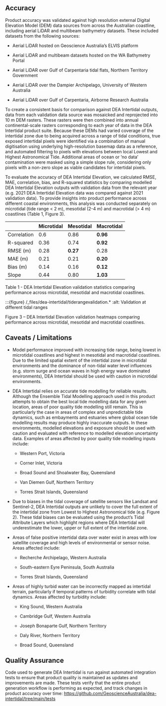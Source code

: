 ## Accuracy

Product accuracy was validated against high resolution external Digital Elevation Model (DEM) data sources from across the Australian coastline, including aerial LiDAR and multibeam bathymetry datasets. These included datasets from the following sources: 

* Aerial LiDAR hosted on Geoscience Australia’s ELVIS platform 

* Aerial LiDAR and multibeam datasets hosted on the WA Bathymetry Portal 

* Aerial LiDAR over Gulf of Carpentaria tidal flats, Northern Territory Government 

* Aerial LiDAR over the Dampier Archipelago, University of Western Australia 

* Aerial LiDAR over Gulf of Carpentaria, Airborne Research Australia 


To create a consistent basis for comparison against DEA Intertidal outputs, data from each validation data source was mosaicked and reprojected into 10 m DEM rasters. These rasters were then combined into annual continental-scale rasters corresponding to each year of data in the DEA Intertidal product suite. Because these DEMs had varied coverage of the intertidal zone due to being acquired across a range of tidal conditions, true exposed intertidal pixels were identified via a combination of manual digitisation using underlying high-resolution basemap data as a reference, and automated filtering to pixels with elevations between local Lowest and Highest Astronomical Tide. Additional areas of ocean or ‘no data’ contamination were masked using a simple slope rule, considering only pixels with a non-zero slope as viable candidates for intertidal pixels. 

 To evaluate the accuracy of DEA Intertidal Elevation, we calculated RMSE, MAE, correlation, bias, and R-squared statistics by comparing modelled DEA Intertidal Elevation outputs with validation data from the relevant year (e.g. 2021 DEA Intertidal Elevation data was compared against 2021 validation data). To provide insights into product performance across different coastal environments, this analysis was conducted separately on microtidal (tide range < 2 m), mesotidal (2-4 m) and macrotidal (> 4 m) coastlines (Table 1, Figure 3). 

|    | Microtidal | Mesotidal | Macrotidal |
|--------------------------|-----------------|-----------------------|------------------------|
| Correlation | 0.6               | 0.86                  | **0.96**                   |
| R-squared              | 0.36               | 0.74                  | **0.92**                   |
| RMSE (m)    | 0.28               | **0.27**                  | 0.28                   |
| MAE (m)  | 0.21               | 0.21                  | **0.20**                   |
| Bias (m)              | 0.14               | 0.16                  | **0.12**                   |
| Slope    | 0.44               | 0.80                  | **1.03**                   |

Table 1 - DEA Intertidal Elevation validation statistics comparing performance across microtidal, mesotidal and macrotidal coastlines. 

:::{figure} /_files/dea-intertidal/tiderangevalidation.*
:alt: Validation at different tidal ranges

Figure 3 – DEA Intertidal Elevation validation heatmaps comparing performance across microtidal, mesotidal and macrotidal coastlines. 

## Caveats / Limitations  

* Model performance improved with increasing tide range, being lowest in microtidal coastlines and highest in mesotidal and macrotidal coastlines. Due to the limited spatial extent of the intertidal zone in microtidal environments and the dominance of non-tidal water level influences (e.g. storm surge and ocean waves in high energy wave dominated environments), DEA Intertidal should be used with caution in microtidal environments. 

* DEA Intertidal relies on accurate tide modelling for reliable results. Although the Ensemble Tidal Modelling approach used in this product attempts to obtain the best local tide modelling data for any given location, areas of poor quality tide modelling still remain. This is particularly the case in areas of complex and unpredictable tide dynamics, such as embayments and estuaries where global ocean tide modelling results may produce highly inaccurate outputs. In these environments, modelled elevations and exposure should be used with caution and evaluated with reference to modelled elevation uncertainty data. Examples of areas affected by poor quality tide modelling inputs include: 

    * Western Port, Victoria 

    *   Corner Inlet, Victoria 

    * Broad Sound and Shoalwater Bay, Queensland 

    * Van Diemen Gulf, Northern Territory 

    * Torres Strait Islands, Queensland  

* Due to biases in the tidal coverage of satellite sensors like Landsat and Sentinel-2, DEA Intertidal outputs are unlikely to cover the full extent of the intertidal zone from Lowest to Highest Astronomical tide (e.g. Figure 2). These tidal biases can be evaluated using the product’s Tidal Attribute Layers which highlight regions where DEA Intertidal will underestimate the lower, upper or full extent of the intertidal zone. 

* Areas of false positive intertidal data over water exist in areas with low satellite coverage and high levels of environmental or sensor noise. Areas affected include: 

    * Recherche Archipelago, Western Australia 

    * South-eastern Eyre Peninsula, South Australia 

    * Torres Strait Islands, Queensland 

* Areas of highly turbid water can be incorrectly mapped as intertidal terrain, particularly if temporal patterns of turbidity correlate with tidal dynamics. Areas affected by turbidity include:  

    * King Sound, Western Australia

    * Cambridge Gulf, Western Australia  

    * Joseph Bonaparte Gulf, Northern Territory  

    * Daly River, Northern Territory  
    
    * Broad Sound, Queensland  


## Quality Assurance  

Code used to generate DEA Intertidal is run against automated integration tests to ensure that product quality is maintained as updates and improvements are made. These tests verify that the entire product generation workflow is performing as expected, and track changes in product accuracy over time: https://github.com/GeoscienceAustralia/dea-intertidal/tree/main/tests 